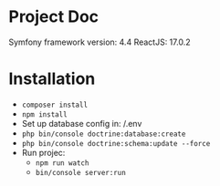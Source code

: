 # Project Doc

Symfony framework version: 4.4
ReactJS: 17.0.2

# Installation

 * `composer install`
 * `npm install`
 * Set up database config in: /.env
 * `php bin/console doctrine:database:create`
 * `php bin/console doctrine:schema:update --force`
 * Run projec: 
    - `npm run watch`
    - `bin/console server:run`